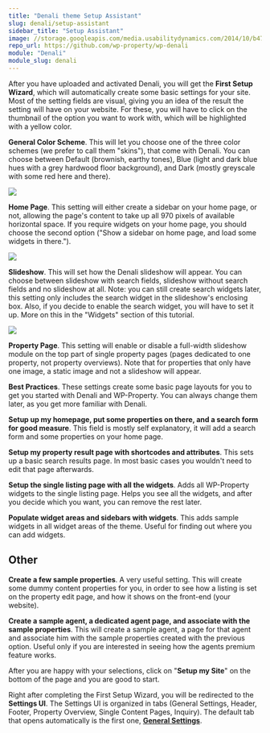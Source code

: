 ```yaml
---
title: "Denali theme Setup Assistant"
slug: denali/setup-assistant
sidebar_title: "Setup Assistant"
image: //storage.googleapis.com/media.usabilitydynamics.com/2014/10/b47f84d8-wpproperty-theme-denali-icon-300x300.png
repo_url: https://github.com/wp-property/wp-denali
module: "Denali"
module_slug: denali
---
```


After you have uploaded and activated Denali, you will get the **First Setup Wizard**, which will automatically create some basic settings for your site. Most of the setting fields are visual, giving you an idea of the result the setting will have on your website. For these, you will have to click on the thumbnail of the option you want to work with, which will be highlighted with a yellow color.

**General Color Scheme**. This will let you choose one of the three color schemes (we prefer to call them "skins"), that come with Denali. You can choose between Default (brownish, earthy tones), Blue (light and dark blue hues with a grey hardwood floor background), and Dark (mostly greyscale with some red here and there).

![](https://storage.googleapis.com/media.usabilitydynamics.com/2012/06/Screen-Shot-2012-06-18-at-5.30.04-PM-e1340042393440.png)

**Home Page**. This setting will either create a sidebar on your home page, or not, allowing the page's content to take up all 970 pixels of available horizontal space. If you require widgets on your home page, you should choose the second option ("Show a sidebar on home page, and load some widgets in there.").

![](https://storage.googleapis.com/media.usabilitydynamics.com/2012/06/wizard-e1340696220740.png)

**Slideshow**. This will set how the Denali slideshow will appear. You can choose between slideshow with search fields, slideshow without search fields and no slideshow at all. Note: you can still create search widgets later, this setting only includes the search widget in the slideshow's enclosing box. Also, if you decide to enable the search widget, you will have to set it up. More on this in the "Widgets" section of this tutorial.

![](https://storage.googleapis.com/media.usabilitydynamics.com/2012/06/wizard1-e1340696277794.png)

**Property Page**. This setting will enable or disable a full-width slideshow module on the top part of single property pages (pages dedicated to one property, not property overviews). Note that for properties that only have one image, a static image and not a slideshow will appear.

**Best Practices**. These settings create some basic page layouts for you to get you started with Denali and WP-Property. You can always change them later, as you get more familiar with Denali.

**Setup up my homepage, put some properties on there, and a search form for good measure**. This field is mostly self explanatory, it will add a search form and some properties on your home page.

**Setup my property result page with shortcodes and attributes**. This sets up a basic search results page. In most basic cases you wouldn't need to edit that page afterwards.

**Setup the single listing page with all the widgets**. Adds all WP-Property widgets to the single listing page. Helps you see all the widgets, and after you decide which you want, you can remove the rest later.

**Populate widget areas and sidebars with widgets**. This adds sample widgets in all widget areas of the theme. Useful for finding out where you can add widgets.

## Other

**Create a few sample properties**. A very useful setting. This will create some dummy content properties for you, in order to see how a listing is set on the property edit page, and how it shows on the front-end (your website).

**Create a sample agent, a dedicated agent page, and associate with the sample properties**. This will create a sample agent, a page for that agent and associate him with the sample properties created with the previous option. Useful only if you are interested in seeing how the agents premium feature works.

After you are happy with your selections, click on "**Setup my Site**" on the bottom of the page and you are good to start.

Right after completing the First Setup Wizard, you will be redirected to the **Settings UI**. The Settings UI is organized in tabs (General Settings, Header, Footer, Property Overview, Single Content Pages, Inquiry). The default tab that opens automatically is the first one, [**General Settings**](https://wp-property.github.io/themes/denali/denali-theme-settings-general-tab.html).
